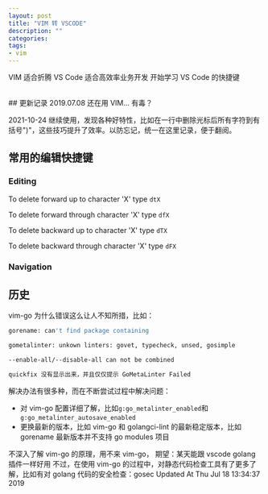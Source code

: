 ```yaml
---
layout: post
title: "VIM 转 VSCODE"
description: ""
categories:
tags:
- vim
---
```


VIM 适合折腾
VS Code 适合高效率业务开发
开始学习 VS Code 的快捷键

<br />
## 更新记录
2019.07.08 还在用 VIM... 有毒？ 

2021-10-24 继续使用，发现各种好特性，比如在一行中删除光标后所有字符到有括号")"，这些技巧提升了效率。以防忘记，统一在这里记录，便于翻阅。


## 常用的编辑快捷键

### Editing 

To delete forward up to character 'X' type `dtX`

To delete forward through character 'X' type `dfX`

To delete backward up to character 'X' type `dTX`

To delete backward through character 'X' type `dFX`

### Navigation


## 历史
vim-go 为什么错误这么让人不知所措，比如：
```bash
gorename: can't find package containing
```
```bash
gometalinter: unkown linters: govet, typecheck, unsed, gosimple
```
```bash
--enable-all/--disable-all can not be combined
```
``` bash
quickfix 没有显示出来，并且仅仅提示 GoMetaLinter Failed
```
解决办法有很多种，而在不断尝试过程中解决问题：

+ 对 vim-go 配置详细了解，比如`g:go_metalinter_enabled`和`g:go_metalinter_autosave_enabled`
+ 更换最新的版本，比如 vim-go 和 golangci-lint 的最新稳定版本，比如 gorename 最新版本并不支持 go modules 项目

不深入了解 vim-go 的原理，用不来 vim-go， 期望：某天能跟 vscode golang 插件一样好用
不过，在使用 vim-go 的过程中，对静态代码检查工具有了更多了解，比如有对 golang 代码的安全检查：gosec
Updated At Thu Jul 18 13:34:37 2019
